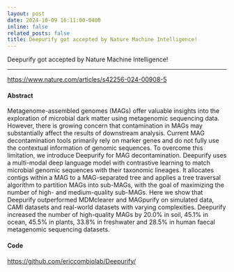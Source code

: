 ```yaml
---
layout: post
date: 2024-10-09 16:11:00-0400
inline: false
related_posts: false
title: Deepurify got accepted by Nature Machine Intelligence!
---
```


Deepurify got accepted by Nature Machine Intelligence!

---
<a href="https://www.nature.com/articles/s42256-024-00908-5"> https://www.nature.com/articles/s42256-024-00908-5</a>

#### Abstract

Metagenome-assembled genomes (MAGs) offer valuable insights into the exploration of microbial dark matter using metagenomic sequencing data. However, there is growing concern that contamination in MAGs may substantially affect the results of downstream analysis. Current MAG decontamination tools primarily rely on marker genes and do not fully use the contextual information of genomic sequences. To overcome this limitation, we introduce Deepurify for MAG decontamination. Deepurify uses a multi-modal deep language model with contrastive learning to match microbial genomic sequences with their taxonomic lineages. It allocates contigs within a MAG to a MAG-separated tree and applies a tree traversal algorithm to partition MAGs into sub-MAGs, with the goal of maximizing the number of high- and medium-quality sub-MAGs. Here we show that Deepurify outperformed MDMclearer and MAGpurify on simulated data, CAMI datasets and real-world datasets with varying complexities. Deepurify increased the number of high-quality MAGs by 20.0% in soil, 45.1% in ocean, 45.5% in plants, 33.8% in freshwater and 28.5% in human faecal metagenomic sequencing datasets.

#### Code

<a href="https://github.com/ericcombiolab/Deepurify/">https://github.com/ericcombiolab/Deepurify/ </a>